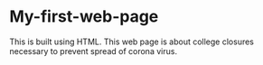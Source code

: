 # My-first-web-page
This is built using HTML.
This web page is about college closures necessary to prevent spread of corona virus.
